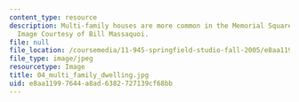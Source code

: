```yaml
---
content_type: resource
description: Multi-family houses are more common in the Memorial Square neighborhood.
  Image Courtesy of Bill Massaquoi.
file: null
file_location: /coursemedia/11-945-springfield-studio-fall-2005/e8aa11997644a8ad6382727139cf68bb_04_multi_family_dwelling.jpg
file_type: image/jpeg
resourcetype: Image
title: 04_multi_family_dwelling.jpg
uid: e8aa1199-7644-a8ad-6382-727139cf68bb
---
```

